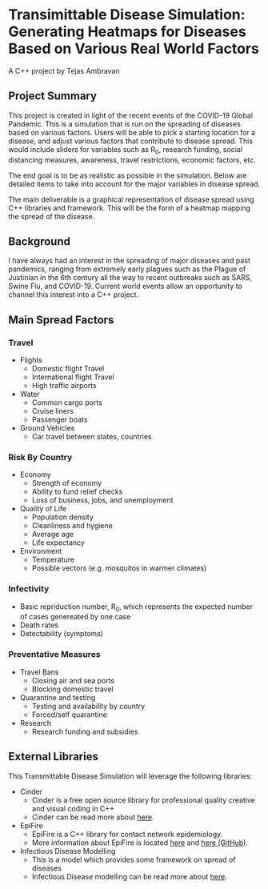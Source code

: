# Transimittable Disease Simulation: Generating Heatmaps for Diseases Based on Various Real World Factors
A C++ project by Tejas Ambravan

## Project Summary
  This project is created in light of the recent events of the COVID-19 Global Pandemic. This is a simulation that is run on the spreading of diseases based on various factors. Users will be able to pick a starting location for a disease, and adjust various factors that contribute to disease spread. This would include sliders for variables such as R<sub>0</sub>, research funding, social distancing measures, awareness, travel restrictions, economic factors, etc.
  
  The end goal is to be as realistic as possible in the simulation. Below are detailed items to take into account for the major variables in disease spread.
  
  The main deliverable is a graphical representation of disease spread using C++ libraries and framework. This will be the form of a heatmap mapping the spread of the disease.
  
## Background
  I have always had an interest in the spreading of major diseases and past pandemics, ranging from extremely early plagues such as the Plague of Justinian in the 6th century all the way to recent outbreaks such as SARS, Swine Flu, and COVID-19. Current world events allow an opportunity to channel this interest into a C++ project.
  
## Main Spread Factors 
### Travel
  
  * Flights
    * Domestic flight Travel
    * International flight Travel
    * High traffic airports
  * Water
    * Common cargo ports
    * Cruise liners
    * Passenger boats
  * Ground Vehicles
    * Car travel between states, countries

### Risk By Country
  * Economy
    * Strength of economy
    * Ability to fund relief checks
    * Loss of business, jobs, and unemployment
  * Quality of Life
    * Population density
    * Cleanliness and hygiene
    * Average age
    * Life expectancy
  * Environment
    * Temperature
    * Possible vectors (e.g. mosquitos in warmer climates)
    
### Infectivity
  * Basic repriduction number, R<sub>0</sub>, which represents the expected number of cases genereated by one case
  * Death rates
  * Detectability (symptoms)

### Preventative Measures
  * Travel Bans
    * Closing air and sea ports
    * Blocking domestic travel
  * Quarantine and testing
    * Testing and availability by country
    * Forced/self quarantine
  * Research
    * Research funding and subsidies
    
## External Libraries
This Transmittable Disease Simulation will leverage the following libraries:
  * Cinder
    * Cinder is a free open source library for professional quality creative and visual coding in C++
    * Cinder can be read more about [here](https://libcinder.org/).
  * EpiFire
    * EpiFire is a C++ library for contact network epidemiology.
    * More information about EpiFire is located [here](https://bmcbioinformatics.biomedcentral.com/articles/10.1186/1471-2105-13-76) and [here (GitHub)](https://github.com/tjhladish/EpiFire).
  * Infectious Disease Modelling
    * This is a model which provides some framework on spread of diseases
    * Infectious Disease modelling can be read more about [here](https://github.com/temp3rr0r/InfectiousDiseaseModelling).
